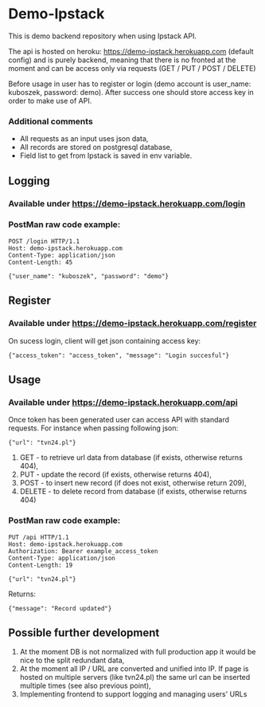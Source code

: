 # Demo-Ipstack
This is demo backend repository when using Ipstack API.

The api is hosted on heroku: https://demo-ipstack.herokuapp.com (default config) and is purely backend, meaning that there is no fronted at the moment and can be access only via requests (GET / PUT / POST / DELETE)

Before usage in user has to register or login (demo account is user_name: kuboszek, password: demo). After success one should store access key in order to make use of API.

### Additional comments
* All requests as an input uses json data,
* All records are stored on postgresql database,
* Field list to get from Ipstack is saved in env variable.

## Logging
### Available under https://demo-ipstack.herokuapp.com/login
### PostMan raw code example:
```
POST /login HTTP/1.1
Host: demo-ipstack.herokuapp.com
Content-Type: application/json
Content-Length: 45

{"user_name": "kuboszek", "password": "demo"}
```

## Register
### Available under https://demo-ipstack.herokuapp.com/register

On sucess login, client will get json containing access key:
```
{"access_token": "access_token", "message": "Login succesful"}
```

## Usage
### Available under https://demo-ipstack.herokuapp.com/api
Once token has been generated user can access API with standard requests. For instance when passing following json:
```
{"url": "tvn24.pl"}
```
1. GET - to retrieve url data from database (if exists, otherwise returns 404),
1. PUT - update the record (if exists, otherwise returns 404),
1. POST - to insert new record (if does not exist, otherwise return 209),
1. DELETE - to delete record from database (if exists, otherwise returns 404)

### PostMan raw code example:
```
PUT /api HTTP/1.1
Host: demo-ipstack.herokuapp.com
Authorization: Bearer example_access_token
Content-Type: application/json
Content-Length: 19

{"url": "tvn24.pl"}
```
Returns: 
```
{"message": "Record updated"}
```

## Possible further development
1. At the moment DB is not normalized with full production app it would be nice to the split redundant data,
1. At the moment all IP / URL are converted and unified into IP. If page is hosted on multiple servers (like tvn24.pl) the same url can be inserted multiple times (see also previous point),
1. Implementing frontend to support logging and managing users' URLs
